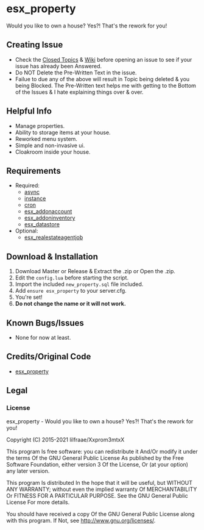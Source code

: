 # esx_property
Would you like to own a house? Yes?! That's the rework for you!

## Creating Issue
* Check the [Closed Topics](https://github.com/xxpromw3mtxx/cosmo_hud/issues?q=is%3Aissue+is%3Aclosed) & [Wiki]() before opening an issue to see if your issue has already been Answered.
* Do NOT Delete the Pre-Written Text in the issue.
* Failue to due any of the above will result in Topic being deleted & you being Blocked. The Pre-Written text helps me with getting to the Bottom of the Issues & I hate explaining things over & over.

## Helpful Info
* Manage properties.
* Ability to storage items at your house.
* Reworked menu system.
* Simple and non-invasive ui.
* Cloakroom inside your house.

## Requirements
* Required:
    * [async](https://github.com/ESX-Org/async)
    * [instance](https://github.com/ESX-Org/instance)
    * [cron](https://github.com/ESX-Org/cron)
    * [esx_addonaccount](https://github.com/ESX-Org/esx_addonaccount)
    * [esx_addoninventory](https://github.com/ESX-Org/esx_addoninventory)
    * [esx_datastore](https://github.com/ESX-Org/esx_datastore)
* Optional:
    * [esx_realestateagentjob](https://github.com/esx-framework/esx_realestateagentjob)

## Download & Installation
1. Download Master or Release & Extract the .zip or Open the .zip.
2. Edit the `config.lua` before starting the script.
3. Import the included `new_property.sql` file included.
4. Add `ensure esx_property` to your server.cfg.
7. You're set!
8. **Do not change the name or it will not work.**

## Known Bugs/Issues
* None for now at least.

## Credits/Original Code
* [esx_property](https://github.com/esx-framework/esx_property)

## Legal
### License
esx_property - Would you like to own a house? Yes?! That's the rework for you!

Copyright (C) 2015-2021 lilfraae/Xxprom3mtxX

This program Is free software: you can redistribute it And/Or modify it under the terms Of the GNU General Public License As published by the Free Software Foundation, either version 3 Of the License, Or (at your option) any later version.

This program Is distributed In the hope that it will be useful, but WITHOUT ANY WARRANTY; without even the implied warranty Of MERCHANTABILITY Or FITNESS FOR A PARTICULAR PURPOSE. See the GNU General Public License For more details.

You should have received a copy Of the GNU General Public License along with this program. If Not, see http://www.gnu.org/licenses/.